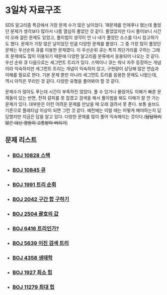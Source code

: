 # 3일차 자료구조

SDS 알고리즘 특강에서 가장 문제 수가 많은 날이었다. 18문제를 언제푸나 했는데 풀었던 문제가 생각보다 많아서 나름 열심히 풀었던 것 같다. 풀었었지만 다시 풀어보니 시간이 오래 걸린 문제도 있었고, 풀이법이 생각이 안 나 내가 풀었던 소스를 다시 참고하기도 했다. 문제가 가장 많은 날이었던 만큼 다양한 문제를 풀었다. 그 중 가장 많이 풀었던 문제는 우선순위 큐를 이용한 문제였다. 이 우선순위 큐는 특히 최단거리를 구하는 그래프 문제에도 많이 이용되기 때문에 다양한 알고리즘 분류에서 응용되어 나오는 것 같다. 우선 순위 큐 다음으로는 세그먼트 트리가 있다. 스택이나 큐는 워낙 자주 등장하는 개념이라 익숙하지만 세그먼트 트리는 개념이 익숙하지 않고, 구현량이 상당해 많은 연습과 이해를 필요로 한다. 기본 문제 뿐만 아니라 세그먼트 트리를 응용한 문제도 나왔는데, 역시 아직은 무리인 것 같다. 다양한 유형을 풀어봐야 할 것 같다.

문제수가 많아도 푸는데 시간이 부족하진 않았다. 풀 수 있거나 몰랐어도 이해가 빠른 문제들이 있는 반면, 전혀 갈피를 못 잡겠고 검색을 해서 풀이법을 봐도 이해가 잘 안 가는 문제가 있다. 대부분은 이런 어려운 문제를 만났을 때 오래 걸려서 못 푼다. 보통 솔브드기준으로 플레티넘 이상이 되면 그런 것 같다. 예전에는 이럴 때는 어떻게 해야하는지 답답했지만 지금은 답을 알고 있다. 다양한 문제를 많이 풀어 익숙해지는 것이다.(~~답답하지 않은 대신 영원히 고통받아 버리기~~)



## 문제 리스트

- ### [BOJ 10828 스택](https://github.com/jungtaeyong/alstudy2/blob/ty/SDS/SDS%20알고리즘%20특강/baekjoon%2010828%20스택.cpp)

- ### [BOJ 10845 큐](https://github.com/jungtaeyong/alstudy2/blob/ty/SDS/SDS%20알고리즘%20특강/baekjoon%2010845%20큐.cpp)

- ### [BOJ 1991 트리 순회](https://github.com/jungtaeyong/alstudy2/blob/ty/SDS/SDS%20알고리즘%20특강/baekjoon%201991%20트리%20순회.cpp)

- ### [BOJ 2042 구간 합 구하기](https://github.com/jungtaeyong/alstudy2/blob/ty/SDS/SDS%20알고리즘%20특강/baekjoon%202042%20구간%20합%20구하기.md)

- ### [BOJ 2504 괄호의 값](https://github.com/jungtaeyong/alstudy2/blob/ty/SDS/SDS%20알고리즘%20특강/baekjoon%202504%20괄호의%20값.md)

- ### [BOJ 6416 트리인가?](https://github.com/jungtaeyong/alstudy2/blob/ty/SDS/SDS%20알고리즘%20특강/baekjoon%206416%20트리인가.md)

- ### [BOJ 5639 이진 검색 트리](https://github.com/jungtaeyong/alstudy2/blob/ty/SDS/SDS%20알고리즘%20특강/baekjoon%205639%20이진%20검색%20트리.cpp)

- ### [BOJ 4358 생태학](https://github.com/jungtaeyong/alstudy2/blob/ty/SDS/SDS%20알고리즘%20특강/baekjoon%204358%20생태학.cpp)

- ### [BOJ 1927 최소 힙](https://github.com/jungtaeyong/alstudy2/blob/ty/SDS/SDS%20알고리즘%20특강/baekjoon%201927%20최소%20힙.cpp)

- ### [BOJ 11279 최대 힙](https://github.com/jungtaeyong/alstudy2/blob/ty/SDS/SDS%20알고리즘%20특강/baekjoon%2011279%20최대%20힙.cpp)